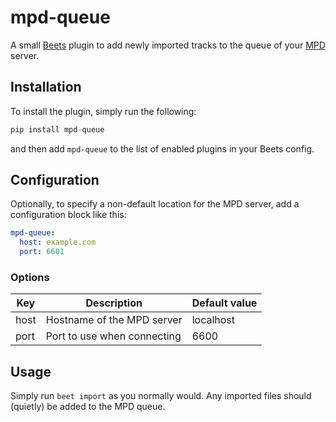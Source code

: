 # mpd-queue

A small [Beets](https://github.com/beetbox/beets) plugin to add newly imported tracks to the queue of your [MPD](https://github.com/MusicPlayerDaemon/MPD) server.

## Installation

To install the plugin, simply run the following:
```python
pip install mpd-queue
```
and then add `mpd-queue` to the list of enabled plugins in your Beets config.

## Configuration

Optionally, to specify a non-default location for the MPD server, add a configuration block like this:
```yaml
mpd-queue:
  host: example.com
  port: 6601
```

### Options

| Key  | Description                 | Default value |
|------|-----------------------------|---------------|
| host | Hostname of the MPD server  | localhost     |
| port | Port to use when connecting | 6600          |

## Usage

Simply run `beet import` as you normally would. Any imported files should (quietly) be added to the MPD queue.
